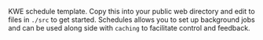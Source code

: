 KWE schedule template. Copy this into your public web directory and edit to files in `./src` to get started. Schedules allows you to set up background jobs and can be used along side with `caching` to facilitate control and feedback.
